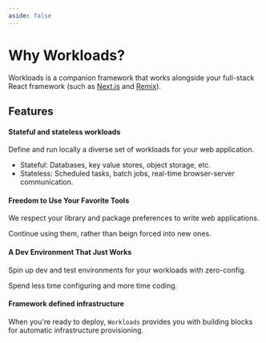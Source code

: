 ```yaml
---
aside: false
---
```

<!-- markdownlint-disable MD033 -->
<!-- markdownlint-disable MD001 -->

# Why Workloads?

Workloads is a companion framework that works alongside your full-stack React framework (such as [Next.js](https://nextjs.org) and [Remix](https://remix.run)).

## Features

#### Stateful and stateless workloads

Define and run locally a diverse set of workloads for your web application.

- Stateful: Databases, key value stores, object storage, etc.
- Stateless: Scheduled tasks, batch jobs, real-time browser-server communication.

#### Freedom to Use Your Favorite Tools

We respect your library and package preferences to write web applications.

Continue using them, rather than beign forced into new ones.

#### A Dev Environment That Just Works

Spin up dev and test environments for your workloads with zero-config.

Spend less time configuring and more time coding.

#### Framework defined infrastructure

When you're ready to deploy, `Workloads` provides you with building blocks for automatic infrastructure provisioning.
